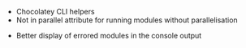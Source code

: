 *   Chocolatey CLI helpers
*   Not in parallel attribute for running modules without parallelisation
- Better display of errored modules in the console output 
